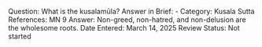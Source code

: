 Question: What is the kusalamūla?
Answer in Brief: -
 Category: Kusala
Sutta References: MN 9
Answer: Non-greed, non-hatred, and non-delusion are the wholesome roots.
Date Entered: March 14, 2025
Review Status: Not started